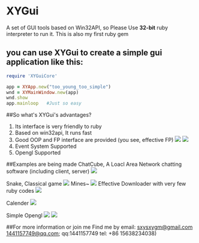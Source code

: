 # XYGui

A set of GUI tools based on Win32API, so Please Use **32-bit** ruby interpreter to run it. This is also my first ruby gem

## you can use XYGui to create a simple gui application like this:
```ruby
require 'XYGuiCore'

app = XYApp.new("too_young_too_simple")
wnd = XYMainWindow.new(app)
wnd.show
app.mainloop   #Just so easy
```

##So what's XYGui's advantages?
1. Its interface is very friendly to ruby
2. Based on win32api, It runs fast
3. Good OOP and FP interface are provided (you see, effective FP)
![](http://i3.piimg.com/8d90ea26799f990d.png)
![](http://i2.buimg.com/8ffa0d183473514f.png)
4. Event System Supported
5. Opengl Supported

##Examples are being made
ChatCube, A Loacl Area Network chatting software (including client, server)
![](http://i3.piimg.com/e19aacc36aca1a54.png)

Snake, Classical game
![](http://i2.buimg.com/e75ff9a9585a6748.png)
Mines~
![](http://i2.buimg.com/365be333accdd86c.png)
Effective Downloader with very few ruby codes
![](http://i2.buimg.com/3450172de3b76180.png)

Calender 
![](http://i3.piimg.com/5fb28465529b6993.png)

Simple Opengl
![](http://i3.piimg.com/e639abd1ea8f1db0.png)
![](http://i4.piimg.com/2de964225c6b09e5.png)

##For more information or join me
Find me by email: sxysxygm@gmail.com 1441157749@qq.com; qq:1441157749 tel: +86 15638234038)
